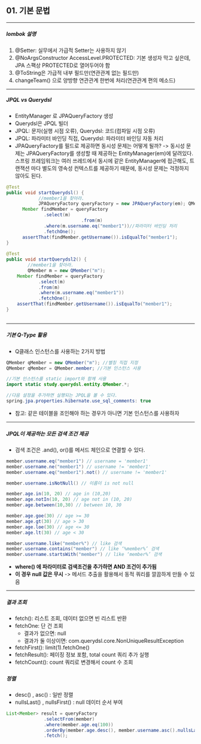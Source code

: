 ## 01. 기본 문법

----

##### lombok 설명

1. @Setter: 실무에서 가급적 Setter는 사용하지 않기
2. @NoArgsConstructor AccessLevel.PROTECTED: 기본 생성자 막고 싶은데, JPA 스팩상 PROTECTED로 열어두어야 함
3. @ToString은 가급적 내부 필드만(연관관계 없는 필드만)
4. changeTeam() 으로 양방향 연관관계 한번에 처리(연관관계 편의 메소드)

----

##### JPQL vs Querydsl

- EntityManager 로 JPAQueryFactory 생성
- Querydsl은 JPQL 빌더
- JPQL: 문자(실행 시점 오류), Querydsl: 코드(컴파일 시점 오류)
- JPQL: 파라미터 바인딩 직접, Querydsl: 파라미터 바인딩 자동 처리
- JPAQueryFactory를 필드로 제공하면 동시성 문제는 어떻게 될까? 
  -> 동시성 문제는 JPAQueryFactory를 생성할 때 제공하는 EntityManager(em)에 달려있다. 
  스프링 프레임워크는 여러 쓰레드에서 동시에 같은 EntityManager에 접근해도, 트랜잭션 마다 별도의 영속성 컨텍스트를 제공하기 때문에, 동시성 문제는 걱정하지 않아도 된다.

```java
@Test
public void startQuerydsl() {
			//member1을 찾아라.
			JPAQueryFactory queryFactory = new JPAQueryFactory(em); QMember m = new QMember("m");
      Member findMember = queryFactory
              .select(m)
							.from(m)
              .where(m.username.eq("member1"))//파라미터 바인딩 처리
              .fetchOne();
      assertThat(findMember.getUsername()).isEqualTo("member1");
}
 
@Test
public void startQuerydsl2() {
		//member1을 찾아라.
		QMember m = new QMember("m");
    Member findMember = queryFactory
            .select(m)
            .from(m)
            .where(m.username.eq("member1"))
            .fetchOne();
    assertThat(findMember.getUsername()).isEqualTo("member1");
}
 
```

----

##### 기본 Q-Type 활용

- Q클래스 인스턴스를 사용하는 2가지 방법

```java
QMember qMember = new QMember("m"); //별칭 직접 지정 
QMember qMember = QMember.member; //기본 인스턴스 사용

//기본 인스턴스를 static import와 함께 사용
import static study.querydsl.entity.QMember.*;

//다음 설정을 추가하면 실행되는 JPQL을 볼 수 있다.
spring.jpa.properties.hibernate.use_sql_comments: true
```

- 참고: 같은 테이블을 조인해야 하는 경우가 아니면 기본 인스턴스를 사용하자

----

##### JPQL이 제공하는 모든 검색 조건 제공

- 검색 조건은 .and(), or()를 메서드 체인으로 연결할 수 있다.

```java
member.username.eq("member1") // username = 'member1'
member.username.ne("member1") // username != 'member1'
member.username.eq("member1").not() // username != 'member1'

member.username.isNotNull() // 이름이 is not null

member.age.in(10, 20) // age in (10,20)
member.age.notIn(10, 20) // age not in (10, 20)
member.age.between(10,30) // between 10, 30

member.age.goe(30) // age >= 30
member.age.gt(30) // age > 30
member.age.loe(30) // age <= 30
member.age.lt(30) // age < 30

member.username.like("member%") // like 검색 
member.username.contains("member") // like ‘%member%’ 검색 
member.username.startsWith("member") // like ‘member%’ 검색
```

- **where() 에 파라미터로 검색조건을 추가하면 AND 조건이 추가됨**
- **이 경우 null 값은 무시** -> 메서드 추출을 활용해서 동적 쿼리를 깔끔하게 만들 수 있음

----

##### 결과 조회

- fetch(): 리스트 조회, 데이터 없으면 빈 리스트 반환
- fetchOne: 단 건 조회
  - 결과가 없으면: null
  - 결과가 둘 이상이면: com.querydsl.core.NonUniqueResultException
- fetchFirst(): limit(1).fetchOne()
- fetchResult(): 페이징 정보 포함, total count 쿼리 추가 실행
- fetchCount(): count 쿼리로 변경해서 count 수 조회

##### 

##### 정렬

- desc() , asc() : 일반 정렬
- nullsLast() , nullsFirst() : null 데이터 순서 부여

```java
List<Member> result = queryFactory
              .selectFrom(member)
              .where(member.age.eq(100))
              .orderBy(member.age.desc(), member.username.asc().nullsLast())
              .fetch();
```

